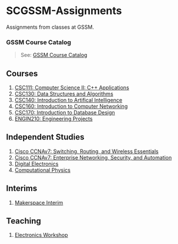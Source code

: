 # SCGSSM-Assignments

Assignments from classes at GSSM.
### GSSM Course Catalog
> See: <a href='https://github.com/The1TrueJoe/SCGSSM-Assignments/blob/main/Resources/2021-2022%20Course%20Catalog.pdf'>GSSM Course Catalog </a>

## Courses

1. [CSC111: Computer Science II: C++ Applications](CSC111/)
2. [CSC130: Data Structures and Algorithms](CSC130/)
3. [CSC140: Introduction to Artifical Intelligence](CSC140/)
4. [CSC160: Introduction to Computer Networking](CSC160/)
5. [CSC170: Introduction to Database Design](CSC170/)
6. [ENGIN210: Engineering Projects](autogolfc.art)

## Independent Studies

1. [Cisco CCNAv7: Switching, Routing, and Wireless Essentials](IDStu-SRWE/)
2. [Cisco CCNAv7: Enterprise Networking, Security, and Automation](IDStu-ENSA/)
3. [Digital Electronics](IDStu-DigElectronics/)
4. [Computational Physics](IDStu-ComputationalPhysics/)

## Interims

1. [Makerspace Interim](Makerspace2021/)

## Teaching

1. [Electronics Workshop](https://telaak.dev/GSSM-Interim-23/)
